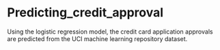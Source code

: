 # Predicting_credit_approval

Using the logistic regression model, the credit card application approvals are predicted from the UCI machine learning repository dataset. 

